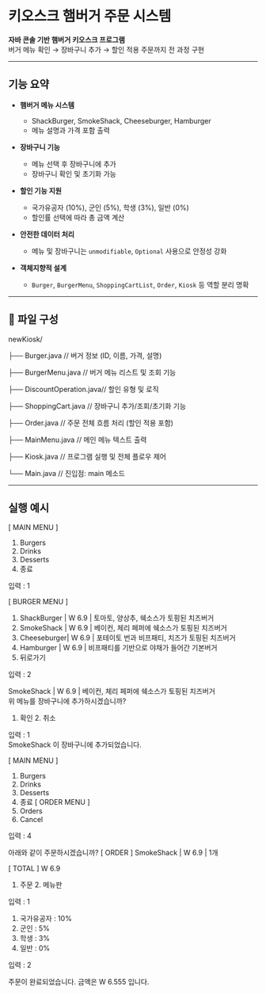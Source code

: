 # 키오스크 햄버거 주문 시스템

**자바 콘솔 기반 햄버거 키오스크 프로그램**  
버거 메뉴 확인 → 장바구니 추가 → 할인 적용 주문까지 전 과정 구현  

---

## 기능 요약

- **햄버거 메뉴 시스템**
  - ShackBurger, SmokeShack, Cheeseburger, Hamburger
  - 메뉴 설명과 가격 포함 출력

- **장바구니 기능**
  - 메뉴 선택 후 장바구니에 추가
  - 장바구니 확인 및 초기화 가능

- **할인 기능 지원**
  - 국가유공자 (10%), 군인 (5%), 학생 (3%), 일반 (0%)
  - 할인률 선택에 따라 총 금액 계산

- **안전한 데이터 처리**
  - 메뉴 및 장바구니는 `unmodifiable`, `Optional` 사용으로 안정성 강화

- **객체지향적 설계**
  - `Burger`, `BurgerMenu`, `ShoppingCartList`, `Order`, `Kiosk` 등 역할 분리 명확

---

## 📁 파일 구성
newKiosk/ 

├── Burger.java // 버거 정보 (ID, 이름, 가격, 설명)

├── BurgerMenu.java // 버거 메뉴 리스트 및 조회 기능 

├── DiscountOperation.java// 할인 유형 및 로직 

├── ShoppingCart.java // 장바구니 추가/조회/초기화 기능 

├── Order.java // 주문 전체 흐름 처리 (할인 적용 포함) 

├── MainMenu.java // 메인 메뉴 텍스트 출력 

├── Kiosk.java // 프로그램 실행 및 전체 플로우 제어 

└── Main.java // 진입점: main 메소드

---

## 실행 예시

[ MAIN MENU ]
1. Burgers
2. Drinks
3. Desserts
0. 종료

입력 : 1

[ BURGER MENU ]
1. ShackBurger | W 6.9 | 토마토, 양상추, 쉑소스가 토핑된 치즈버거
2. SmokeShack  | W 6.9 | 베이컨, 체리 페퍼에 쉑소스가 토핑된 치즈버거
3. Cheeseburger| W 6.9 | 포테이토 번과 비프패티, 치즈가 토핑된 치즈버거
4. Hamburger   | W 6.9 | 비프패티를 기반으로 야채가 들어간 기본버거
0. 뒤로가기

입력 : 2

SmokeShack | W 6.9 | 베이컨, 체리 페퍼에 쉑소스가 토핑된 치즈버거  
위 메뉴를 장바구니에 추가하시겠습니까?  
1. 확인       2. 취소

입력 : 1  
SmokeShack 이 장바구니에 추가되었습니다.

[ MAIN MENU ]
1. Burgers
2. Drinks
3. Desserts
0. 종료
[ ORDER MENU ]
4. Orders
5. Cancel

입력 : 4

아래와 같이 주문하시겠습니까?
[ ORDER ]
SmokeShack | W 6.9 | 1개

[ TOTAL ]
W 6.9

1. 주문         2. 메뉴판

입력 : 1

1. 국가유공자 : 10%  
2. 군인       : 5%  
3. 학생       : 3%  
4. 일반       : 0%

입력 : 2

주문이 완료되었습니다. 금액은 W 6.555 입니다.

